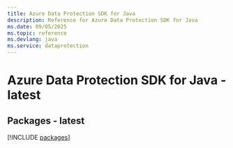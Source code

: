 ```yaml
---
title: Azure Data Protection SDK for Java
description: Reference for Azure Data Protection SDK for Java
ms.date: 09/05/2025
ms.topic: reference
ms.devlang: java
ms.service: dataprotection
---
```

# Azure Data Protection SDK for Java - latest
## Packages - latest
[!INCLUDE [packages](data-protection-index.md)]